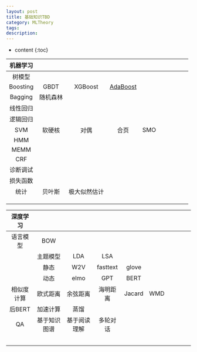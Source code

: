 ```yaml
---
layout: post
title: 基础知识TBD
category: MLTheory
tags: 
description: 
---
```

* content
{:toc}

|机器学习||||||||||
|:---:|:---:|:---:|:---:|:---:|:---:|:---:|:---:|:---:|:---:|
|树模型||||||||||
|Boosting|GBDT|XGBoost|[AdaBoost](https://zhaokangkang0572.github.io/2020/10/26/Adaboost/)|||||||
|Bagging|随机森林|||||||||
|线性回归||||||||||
|逻辑回归||||||||||
|SVM|软硬核|对偶|合页|SMO|||||
|HMM||||||||||
|MEMM||||||||||
|CRF||||||||||
|诊断调试||||||||||
|损失函数||||||||||
|统计|贝叶斯|极大似然估计||||||||
|||||||||||
|||||||||||
|||||||||||




|深度学习||||||||||
|:---:|:---:|:---:|:---:|:---:|:---:|:---:|:---:|:---:|:---:|
|语言模型|BOW|||||||||
||主题模型|LDA|LSA|||||||
||静态|W2V|fasttext|glove||||||
||动态|elmo|GPT|BERT||||||
|相似度计算|欧式距离|余弦距离|海明距离|Jacard|WMD|||||
|后BERT|加速计算|蒸馏||||||||
|QA|基于知识图谱|基于阅读理解|多轮对话|||||||
|||||||||||
|||||||||||
|||||||||||
|||||||||||
|||||||||||